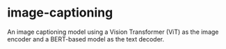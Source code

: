 # image-captioning
An image captioning model using a Vision Transformer (ViT) as the image encoder and a BERT-based model as the text decoder.
